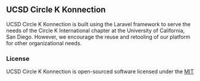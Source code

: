 ## UCSD Circle K Konnection

UCSD Circle K Konnection is built using the Laravel framework to serve the needs of the Circle K International chapter at the University of California, San Diego. However, we encourage the reuse and retooling of our platform for other organizational needs.

### License

UCSD Circle K Konnection is open-sourced software licensed under the [MIT](http://opensource.org/licenses/MIT)
